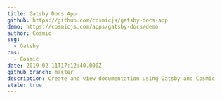 ```yaml
---
title: Gatsby Docs App
github: https://github.com/cosmicjs/gatsby-docs-app
demo: https://cosmicjs.com/apps/gatsby-docs/demo
author: Cosmic
ssg:
  - Gatsby
cms:
  - Cosmic
date: 2019-02-11T17:12:40.000Z
github_branch: master
description: Create and view documentation using Gatsby and Cosmic
stale: true
---
```

